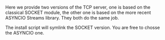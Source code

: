 Here we provide two versions of the TCP server, one is based on the classical SOCKET module, 
the other one is based on the more recent ASYNCIO Streams library. They both do the same job.

The install script will symlink the SOCKET version. You are free to chosse the ASYNCIO one.

